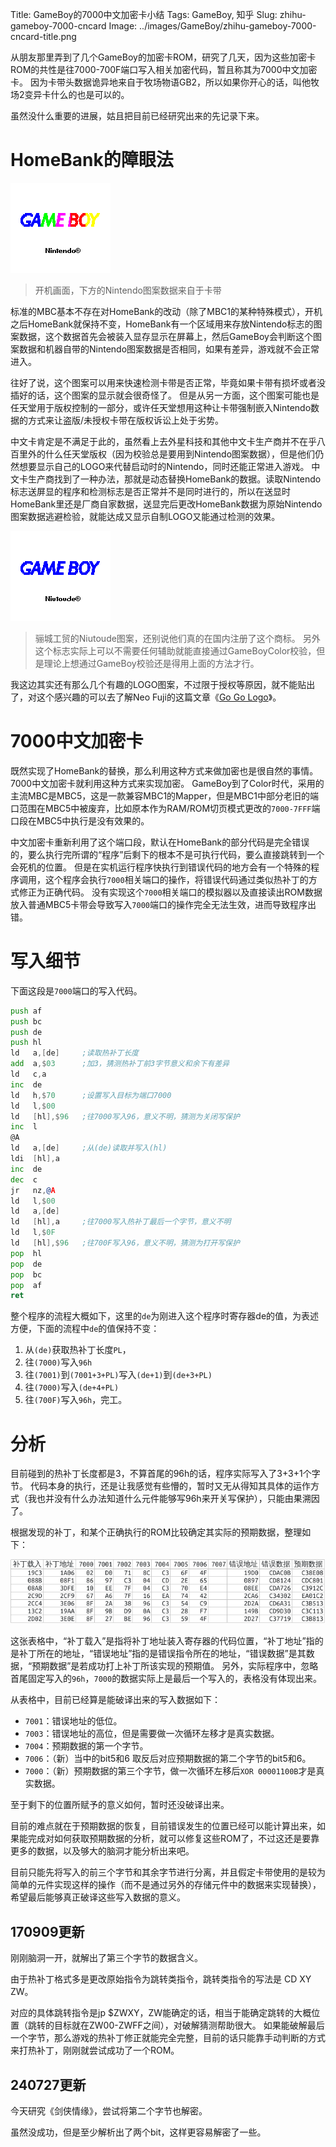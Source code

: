 Title: GameBoy的7000中文加密卡小结
Tags: GameBoy, 知乎
Slug: zhihu-gameboy-7000-cncard
Image: ../images/GameBoy/zhihu-gameboy-7000-cncard-title.png

从朋友那里弄到了几个GameBoy的加密卡ROM，研究了几天，因为这些加密卡ROM的共性是往7000-700F端口写入相关加密代码，暂且称其为7000中文加密卡。
因为卡带头数据诡异地来自于牧场物语GB2，所以如果你开心的话，叫他牧场2变异卡什么的也是可以的。

虽然没什么重要的进展，姑且把目前已经研究出来的先记录下来。

# HomeBank的障眼法

![开机画面，下方的Nintendo图案数据来自于卡带](../images/GameBoy/zhihu-gameboy-7000-cncard-origin.png)

> 开机画面，下方的Nintendo图案数据来自于卡带

标准的MBC基本不存在对HomeBank的改动（除了MBC1的某种特殊模式），开机之后HomeBank就保持不变，HomeBank有一个区域用来存放Nintendo标志的图案数据，这个数据首先会被装入显存显示在屏幕上，然后GameBoy会判断这个图案数据和机器自带的Nintendo图案数据是否相同，如果有差异，游戏就不会正常进入。

往好了说，这个图案可以用来快速检测卡带是否正常，毕竟如果卡带有损坏或者没插好的话，这个图案的显示就会很奇怪了。
但是从另一方面，这个图案可能也是任天堂用于版权控制的一部分，或许任天堂想用这种让卡带强制嵌入Nintendo数据的方式来让盗版/未授权卡带在版权诉讼上处于劣势。

中文卡肯定是不满足于此的，虽然看上去外星科技和其他中文卡生产商并不在乎八百里外的什么任天堂版权（因为校验总是要用到Nintendo图案数据），但是他们仍然想要显示自己的LOGO来代替启动时的Nintendo，同时还能正常进入游戏。
中文卡生产商找到了一种办法，那就是动态替换HomeBank的数据。读取Nintendo标志送屏显的程序和检测标志是否正常并不是同时进行的，所以在送显时HomeBank里还是厂商自家数据，送显完后更改HomeBank数据为原始Nintendo图案数据逃避检验，就能达成又显示自制LOGO又能通过检测的效果。

![骊城工贸的Niutoude图案，还别说他们真的在国内注册了这个商标。另外这个标志实际上可以不需要任何辅助就能直接通过GameBoyColor校验，但是理论上想通过GameBoy校验还是得用上面的方法才行。](../images/GameBoy/zhihu-gameboy-7000-cncard-niutoude.png)

> 骊城工贸的Niutoude图案，还别说他们真的在国内注册了这个商标。
> 另外这个标志实际上可以不需要任何辅助就能直接通过GameBoyColor校验，但是理论上想通过GameBoy校验还是得用上面的方法才行。

我这边其实还有那么几个有趣的LOGO图案，不过限于授权等原因，就不能贴出了，对这个感兴趣的可以去了解Neo Fuji的这篇文章《[Go Go Logo](http://fuji.12bit.club/?tag=researchshit)》。

# 7000中文加密卡

既然实现了HomeBank的替换，那么利用这种方式来做加密也是很自然的事情。7000中文加密卡就利用这种方式来实现加密。
GameBoy到了Color时代，采用的主流MBC是MBC5，这是一款兼容MBC1的Mapper，但是MBC1中部分老旧的端口范围在MBC5中被废弃，比如原本作为RAM/ROM切页模式更改的`7000-7FFF`端口段在MBC5中执行是没有效果的。

中文加密卡重新利用了这个端口段，默认在HomeBank的部分代码是完全错误的，要么执行完所谓的“程序”后剩下的根本不是可执行代码，要么直接跳转到一个会死机的位置。
但是在实机运行程序快执行到错误代码的地方会有一个特殊的程序调用，这个程序会执行`7000`相关端口的操作，将错误代码通过类似热补丁的方式修正为正确代码。
没有实现这个`7000`相关端口的模拟器以及直接读出ROM数据放入普通MBC5卡带会导致写入`7000`端口的操作完全无法生效，进而导致程序出错。

# 写入细节

下面这段是`7000`端口的写入代码。

```asm
push af
push bc
push de
push hl
ld   a,[de]     ;读取热补丁长度
add  a,$03      ;加3，猜测热补丁前3字节意义和余下有差异
ld   c,a
inc  de
ld   h,$70      ;设置写入目标为端口7000
ld   l,$00
ld   [hl],$96   ;往7000写入96，意义不明，猜测为关闭写保护
inc  l
@A
ld   a,[de]     ;从(de)读取并写入(hl)
ldi  [hl],a
inc  de
dec  c
jr   nz,@A
ld   l,$00
ld   a,[de]
ld   [hl],a     ;往7000写入热补丁最后一个字节，意义不明
ld   l,$0F
ld   [hl],$96   ;往700F写入96，意义不明，猜测为打开写保护
pop  hl
pop  de
pop  bc
pop  af
ret
```

整个程序的流程大概如下，这里的`de`为刚进入这个程序时寄存器de的值，为表述方便，下面的流程中`de`的值保持不变：

1. 从`(de)`获取热补丁长度`PL`，
2. 往`(7000)`写入`96h`
3. 往`(7001)`到`(7001+3+PL)`写入`(de+1)`到`(de+3+PL)`
4. 往`(7000)`写入`(de+4+PL)`
5. 往`(700F)`写入`96h`，完工。


# 分析

目前碰到的热补丁长度都是3，不算首尾的96h的话，程序实际写入了3+3+1个字节。
代码本身的执行，还是让我感觉有些懵的，暂时又无从得知其具体的运作方式（我也并没有什么办法知道什么元件能够写96h来开关写保护），只能由果溯因了。

根据发现的补丁，和某个正确执行的ROM比较确定其实际的预期数据，整理如下：

![代码表格](../images/GameBoy/zhihu-gameboy-7000-cncard-table.png)

这张表格中，“补丁载入”是指将补丁地址装入寄存器的代码位置，“补丁地址”指的是补丁所在的地址，“错误地址”指的是错误指令所在的地址，“错误数据”是其数据，“预期数据”是若成功打上补丁所该实现的预期值。
另外，实际程序中，忽略首尾固定写入的`96h`，`7000`的数据实际上是最后一个写入的，表格没有体现出来。

从表格中，目前已经算是能破译出来的写入数据如下：

- `7001`：错误地址的低位。
- `7003`：错误地址的高位，但是需要做一次循环左移才是真实数据。
- `7004`：预期数据的第一个字节。
- `7006`：（新）当中的bit5和6 取反后对应预期数据的第二个字节的bit5和6。
- `7000`：（新）预期数据的第三个字节，做一次循环左移后`XOR 00001100B`才是真实数据。

至于剩下的位置所赋予的意义如何，暂时还没破译出来。

目前的难点就在于预期数据的恢复，目前错误发生的位置已经可以能计算出来，如果能完成对如何获取预期数据的分析，就可以修复这些ROM了，不过这还是要靠更多的数据，以及够大的脑洞才能分析出来吧。

目前只能先将写入的前三个字节和其余字节进行分离，并且假定卡带使用的是较为简单的元件实现这样的操作（而不是通过另外的存储元件中的数据来实现替换），希望最后能够真正破译这些写入数据的意义。

## 170909更新

刚刚脑洞一开，就解出了第三个字节的数据含义。

由于热补丁格式多是更改原始指令为跳转类指令，跳转类指令的写法是 CD XY ZW。

对应的具体跳转指令是jp $ZWXY，ZW能确定的话，相当于能确定跳转的大概位置（跳转的目标就在ZW00-ZWFF之间），对破解猜测帮助很大。
如果能破解最后一个字节，那么游戏的热补丁修正就能完全完整，目前的话只能靠手动判断的方式来打热补丁，刚刚就尝试成功了一个ROM。

## 240727更新

今天研究《剑侠情缘》，尝试将第二个字节也解密。

虽然没成功，但是至少解析出了两个bit，这样更容易解密了一些。
